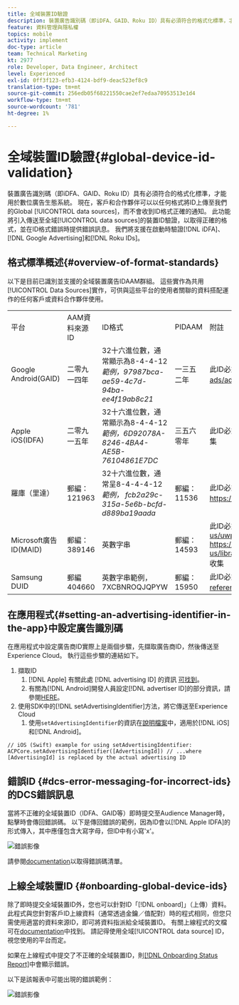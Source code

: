 ```yaml
---
title: 全域裝置ID驗證
description: 裝置廣告識別碼（即iDFA、GAID、Roku ID）具有必須符合的格式化標準，才能用於數位廣告生態系統。 現在，客戶和合作夥伴可以以任何格式將ID上傳至我們的全球資料來源，而不會收到ID格式正確的通知。 此功能將引入傳送至全域資料來源的裝置ID驗證，以取得正確的格式，並會在ID格式錯誤時提供錯誤訊息。 我們將支援iDFA、Google Advertising和Roku ID在啟動時的驗證。
feature: 資料管理與隱私權
topics: mobile
activity: implement
doc-type: article
team: Technical Marketing
kt: 2977
role: Developer, Data Engineer, Architect
level: Experienced
exl-id: 0ff3f123-efb3-4124-bdf9-deac523ef8c9
translation-type: tm+mt
source-git-commit: 256edb05f68221550cae2ef7edaa70953513e1d4
workflow-type: tm+mt
source-wordcount: '781'
ht-degree: 1%

---
```


# 全域裝置ID驗證{#global-device-id-validation}

裝置廣告識別碼（即iDFA、GAID、Roku ID）具有必須符合的格式化標準，才能用於數位廣告生態系統。 現在，客戶和合作夥伴可以以任何格式將ID上傳至我們的Global [!UICONTROL data sources]，而不會收到ID格式正確的通知。 此功能將引入傳送至全域[!UICONTROL data sources]的裝置ID驗證，以取得正確的格式，並在ID格式錯誤時提供錯誤訊息。 我們將支援在啟動時驗證[!DNL iDFA]、[!DNL Google Advertising]和[!DNL Roku IDs]。

## 格式標準概述{#overview-of-format-standards}

以下是目前已識別並支援的全域裝置廣告IDAAM群組。 這些實作為共用[!UICONTROL Data Sources]實作，可供與這些平台的使用者關聯的資料搭配運作的任何客戶或資料合作夥伴使用。

<table>
  <tr>
   <td>平台 </td>
   <td>AAM資料來源ID </td>
   <td>ID格式 </td>
   <td>PIDAAM </td>
   <td>附註 </td>
  </tr>
  <tr>
   <td>Google Android(GAID)</td>
   <td>二零九一四年</td>
   <td>32十六進位數，通常顯示為8-4-4-12<em>範例，97987bca-ae59-4c7d-94ba-ee4f19ab8c21<br/> </em> </td>
   <td>一三五二年</td>
   <td>此ID必須以原始／未雜湊／未變更的表單參考- <a href="https://play.google.com/about/monetization-ads/ads/ad-id/">https://play.google.com/about/monetization-ads/ads/ad-id/</a>收集</td>
  </tr>
  <tr>
   <td>Apple iOS(IDFA)</td>
   <td>二零九一五年</td>
   <td>32十六進位數，通常顯示為8-4-4-12 <em>範例，6D92078A-8246-4BA4-AE5B-76104861E7DC<br /> </em> </td>
   <td>三五六零年</td>
   <td>此ID必須以原始／未雜湊／未變更的表單參考- <a href="https://support.apple.com/en-us/HT205223">https://support.apple.com/en-us/HT205223</a>收集</td>
  </tr>
  <tr>
   <td>羅庫（里達）</td>
   <td>郵編：121963</td>
   <td>32十六進位數，通常呈8-4-4-4-12 <em>範例，</em> <em> fcb2a29c-315a-5e6b-bcfd-d889ba19aada</em></td>
   <td>郵編：11536</td>
   <td>此ID必須以原始／未雜湊／未變更的表單參考- <a href="https://sdkdocs.roku.com/display/sdkdoc/Roku+Advertising+Framework">https://sdkdocs.roku.com/display/sdkdoc/Roku+Advertising+Framework</a>收集 </td>
  </tr>
  <tr>
   <td>Microsoft廣告ID(MAID)</td>
   <td>郵編：389146</td>
   <td>英數字串</td>
   <td>郵編：14593</td>
   <td>此ID必須以原始／未雜湊／未變更的表單參考- <a href="https://docs.microsoft.com/en-us/uwp/api/windows.system.userprofile.advertisingmanager.advertisingid">https://docs.microsoft.com/en-us/uwp/api/windows.system.userprofile.advertisingmanager.advertisingid</a><br/><a href="https://msdn.microsoft.com/en-us/library/windows/apps/windows.system.userprofile.advertisingmanager.advertisingid.aspx">https://msdn.microsoft.com/en-us/library/windows/apps/windows.system.userprofile.advertisingmanager.advertisingid.aspx</a>收集</td>
  </tr>
  <tr>
   <td>Samsung DUID</td>
   <td>郵編404660</td>
   <td>英數字串範例， 7XCBNROQJQPYW</td>
   <td>郵編：15950</td>
   <td>此ID必須以原始／未雜湊／未變更的表單參考- <a href="https://developer.samsung.com/tv/develop/api-references/samsung-product-api-references/productinfo-api">https://developer.samsung.com/tv/develop/api-references/samsung-product-api-references/productinfo-api</a>收集 </td>
  </tr>
</table>

## 在應用程式{#setting-an-advertising-identifier-in-the-app}中設定廣告識別碼

在應用程式中設定廣告商ID實際上是兩個步驟，先擷取廣告商ID，然後傳送至Experience Cloud。 執行這些步驟的連結如下。

1. 擷取ID
   1. [!DNL Apple] 有關此處 [!DNL advertising ID] 的資訊 [可找到](https://developer.apple.com/documentation/adsupport/asidentifiermanager)。
   1. 有關為[!DNL Android]開發人員設定[!DNL advertiser ID]的部分資訊，請參閱[HERE](http://www.androiddocs.com/google/play-services/id.html)。
1. 使用SDK中的[!DNL setAdvertisingIdentifier]方法，將它傳送至Experience Cloud
   1. 使用`setAdvertisingIdentifier`的資訊在[說明檔案](https://aep-sdks.gitbook.io/docs/using-mobile-extensions/mobile-core/identity/identity-api-reference#set-an-advertising-identifier)中，適用於[!DNL iOS]和[!DNL Android]。

`// iOS (Swift) example for using setAdvertisingIdentifier:`
`ACPCore.setAdvertisingIdentifier([AdvertisingId]) // ...where [AdvertisingId] is replaced by the actual advertising ID`

## 錯誤ID {#dcs-error-messaging-for-incorrect-ids}的DCS錯誤訊息

當將不正確的全域裝置ID（IDFA、GAID等）即時提交至Audience Manager時，點擊時會傳回錯誤碼。 以下是傳回錯誤的範例，因為ID會以[!DNL Apple IDFA]的形式傳入，其中應僅包含大寫字母，但ID中有小寫&#39;x&#39;。

![錯誤影像](assets/image_4_.png)

請參閱[documentation](https://experienceleague.adobe.com/docs/audience-manager/user-guide/api-and-sdk-code/dcs/dcs-api-reference/dcs-error-codes.html?lang=en#api-and-sdk-code)以取得錯誤碼清單。

## 上線全域裝置ID {#onboarding-global-device-ids}

除了即時提交全域裝置ID外，您也可以針對ID「[!DNL onboard]」（上傳）資料。 此程式與您針對客戶ID上線資料（通常透過金鑰／值配對）時的程式相同，但您只需使用適當的資料來源ID，即可將資料指派給全域裝置ID。 有關上線程式的文檔可在[documentation](https://experienceleague.adobe.com/docs/audience-manager/user-guide/implementation-integration-guides/sending-audience-data/batch-data-transfer-process/batch-data-transfer-overview.html?lang=en#implementation-integration-guides)中找到。 請記得使用全域[!UICONTROL data source] ID，視您使用的平台而定。

如果在上線程式中提交了不正確的全域裝置ID，則[[!DNL Onboarding Status Report]](https://experienceleague.adobe.com/docs/audience-manager/user-guide/reporting/onboarding-status-report.html?lang=en#reporting)中會顯示錯誤。

以下是該報表中可能出現的錯誤範例：

![錯誤影像](assets/image_5_.png)
